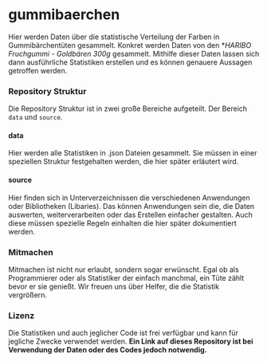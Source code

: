gummibaerchen
=============

Hier werden Daten über die statistische Verteilung der Farben in Gummibärchentüten gesammelt. Konkret werden Daten von den **HARIBO Fruchgummi - Goldbären 300g* gesammelt. Mithilfe dieser Daten lassen sich dann ausführliche Statistiken erstellen und es können genauere Aussagen getroffen werden.


### Repository Struktur
Die Repository Struktur ist in zwei große Bereiche aufgeteilt. Der Bereich `data` und `source`.

#### data
Hier werden alle Statistiken in .json Dateien gesammelt. Sie müssen in einer speziellen Struktur festgehalten werden, die hier später erläutert wird.

#### source
Hier finden sich in Unterverzeichnissen die verschiedenen Anwendungen oder Bibliotheken (Libaries). Das können Anwendungen sein die, die Daten auswerten, weiterverarbeiten oder das Erstellen einfacher gestalten.
Auch diese müssen spezielle Regeln einhalten die hier später dokumentiert werden.


### Mitmachen
Mitmachen ist nicht nur erlaubt, sondern sogar erwünscht. Egal ob als Programmierer oder als Statistiker der einfach manchmal,
ein Tüte zählt bevor er sie genießt. Wir freuen uns über Helfer, die die Statistik vergrößern.

### Lizenz
Die Statistiken und auch jeglicher Code ist frei verfügbar und kann für jegliche Zwecke verwendet werden.
**Ein Link auf dieses Repository ist bei Verwendung der Daten oder des Codes jedoch notwendig.**